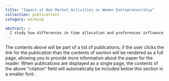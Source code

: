 ```yaml
---
title: "Impact of Non Market Activities on Women Entrepreneurship"
collection: publications
category: working

abstract: >
  I study how differences in time allocation and preferences influence women's entry into entrepreneurship and subsequent business growth. Using data from the Current Population Survey and 2007 Survey of Business Owners, I show that married women with children engage in a higher proportion of non-market activities as compared to their single counterparts. This disparity in time allocation contributes to significant variations in economic outcomes, both across genders and within the female demographic. I develop a quantitative model that examines the effects of gender asymmetry in non-market activities on occupational choice and business performance, highlighting the complex relationship between gender, non-market activities, and entrepreneurial outcomes.
---
```


The contents above will be part of a list of publications, if the user clicks the link for the publication than the contents of section will be rendered as a full page, allowing you to provide more information about the paper for the reader. When publications are displayed as a single page, the contents of the above "citation" field will automatically be included below this section in a smaller font.
